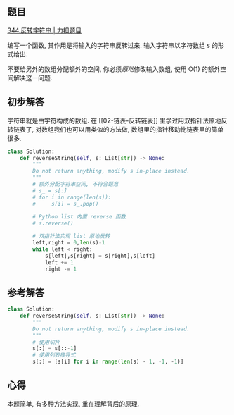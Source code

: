 ## 题目
[344.反转字符串 | 力扣题目](https://leetcode.cn/problems/reverse-string/)

编写一个函数, 其作用是将输入的字符串反转过来. 输入字符串以字符数组 s 的形式给出.

不要给另外的数组分配额外的空间, 你必须*原地*修改输入数组, 使用 O(1) 的额外空间解决这一问题.

## 初步解答
字符串就是由字符构成的数组. 在 [[02-链表-反转链表]] 里学过用双指针法原地反转链表了, 对数组我们也可以用类似的方法做, 数组里的指针移动比链表里的简单很多.
```python
class Solution:
    def reverseString(self, s: List[str]) -> None:
        """
        Do not return anything, modify s in-place instead.
        """
        # 额外分配字符串空间, 不符合题意
        # s_ = s[:]
        # for i in range(len(s)):
        #     s[i] = s_.pop()
        
        # Python list 内置 reverse 函数
        # s.reverse()

        # 双指针法实现 list 原地反转
        left,right = 0,len(s)-1
        while left < right:
            s[left],s[right] = s[right],s[left]
            left += 1
            right -= 1
```

## 参考解答
```python
class Solution:
    def reverseString(self, s: List[str]) -> None:
        """
        Do not return anything, modify s in-place instead.
        """
      	# 使用切片
        s[:] = s[::-1]
      	# 使用列表推导式
        s[:] = [s[i] for i in range(len(s) - 1, -1, -1)]
```

## 心得
本题简单, 有多种方法实现, 重在理解背后的原理.